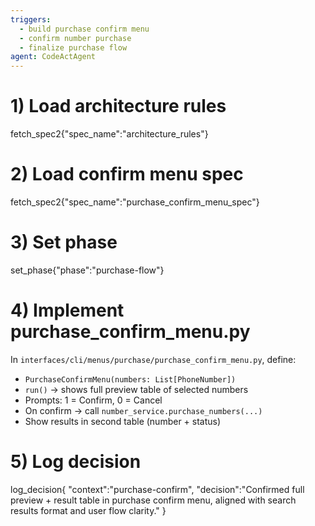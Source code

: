 ```yaml
---
triggers:
  - build purchase confirm menu
  - confirm number purchase
  - finalize purchase flow
agent: CodeActAgent
---
```


# 1) Load architecture rules
fetch_spec2{"spec_name":"architecture_rules"}

# 2) Load confirm menu spec
fetch_spec2{"spec_name":"purchase_confirm_menu_spec"}

# 3) Set phase
set_phase{"phase":"purchase-flow"}

# 4) Implement purchase_confirm_menu.py
In `interfaces/cli/menus/purchase/purchase_confirm_menu.py`, define:
- `PurchaseConfirmMenu(numbers: List[PhoneNumber])`
- `run()` → shows full preview table of selected numbers
- Prompts: 1 = Confirm, 0 = Cancel
- On confirm → call `number_service.purchase_numbers(...)`
- Show results in second table (number + status)

# 5) Log decision
log_decision{
  "context":"purchase-confirm",
  "decision":"Confirmed full preview + result table in purchase confirm menu, aligned with search results format and user flow clarity."
}

